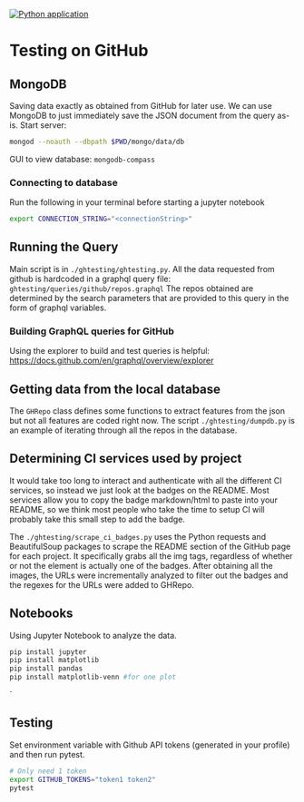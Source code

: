 [![Python application](https://github.com/brkhrdt/testing-on-github/actions/workflows/ci.yml/badge.svg?branch=master)](https://github.com/brkhrdt/testing-on-github/actions/workflows/ci.yml)

# Testing on GitHub

## MongoDB
Saving data exactly as obtained from GitHub for later use.
We can use MongoDB to just immediately save the JSON document from the query as-is.
Start server:

``` sh
mongod --noauth --dbpath $PWD/mongo/data/db
```

GUI to view database: `mongodb-compass`

### Connecting to database
Run the following in your terminal before starting a jupyter notebook

```sh
export CONNECTION_STRING="<connectionString>"
```

## Running the Query

Main script is in `./ghtesting/ghtesting.py`.
All the data requested from github is hardcoded in a graphql query file: `ghtesting/queries/github/repos.graphql`
The repos obtained are determined by the search parameters that are provided to this query in the form of graphql variables.

### Building GraphQL queries for GitHub

Using the explorer to build and test queries is helpful: <https://docs.github.com/en/graphql/overview/explorer>


## Getting data from the local database

The `GHRepo` class defines some functions to extract features from the json but not all features are coded right now.
The script `./ghtesting/dumpdb.py` is an example of iterating through all the repos in the database.


## Determining CI services used by project

It would take too long to interact and authenticate with all the different CI services, so instead we just look at the badges on the README.
Most services allow you to copy the badge markdown/html to paste into your README, so we think most people who take the time to setup CI will probably take this small step to add the badge.

The `./ghtesting/scrape_ci_badges.py` uses the Python requests and BeautifulSoup packages to scrape the README section of the GitHub page for each project.
It specifically grabs all the img tags, regardless of whether or not the element is actually one of the badges.
After obtaining all the images, the URLs were incrementally analyzed to filter out the badges and the regexes for the URLs were added to GHRepo.

## Notebooks

Using Jupyter Notebook to analyze the data.

``` sh
pip install jupyter
pip install matplotlib
pip install pandas
pip install matplotlib-venn #for one plot
```

`

## Testing
Set environment variable with Github API tokens (generated in your profile) and then run pytest.
``` sh
# Only need 1 token
export GITHUB_TOKENS="token1 token2"
pytest
```

